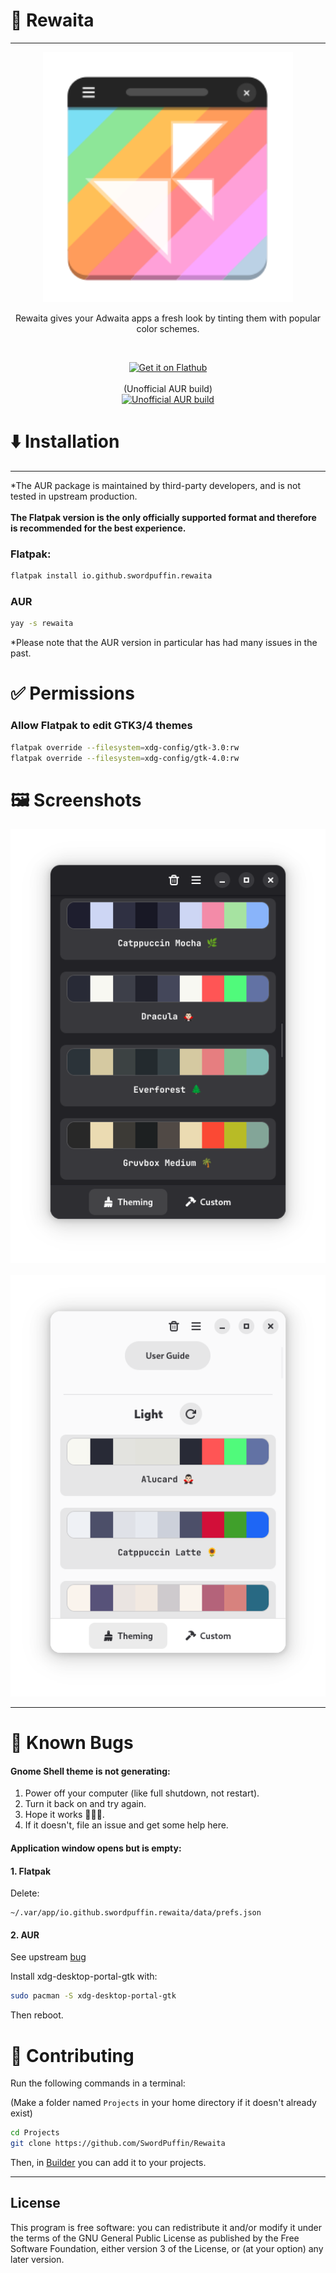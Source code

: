 # 🎨 Rewaita
---

<p align="center">
  <img src="https://github.com/SwordPuffin/Rewaita/blob/main/data/icons/hicolor/scalable/apps/io.github.swordpuffin.rewaita.svg" width="400"/>
</p>

<p align="center">Rewaita gives your Adwaita apps a fresh look by tinting them with popular color schemes.</p>
<br>
<p align="center"> 
    <a href="https://flathub.org/apps/io.github.swordpuffin.rewaita"> 
       <img width="200" alt="Get it on Flathub" src="https://flathub.org/api/badge?svg&locale=en"/> 
    </a>
    <br/>
    <br/>
    (Unofficial AUR build)
    <br/>
    <a href="https://aur.archlinux.org/packages/rewaita">
        <img width="200" alt="Unofficial AUR build" src="https://img.shields.io/aur/version/rewaita?style=for-the-badge">
    </a>
</p>

# ⬇️ Installation 
---
*The AUR package is maintained by third-party developers, and is not tested in upstream production.
<br/>
<br/>
**The Flatpak version is the only officially supported format and therefore is recommended for the best experience.**

### Flatpak:
```bash
flatpak install io.github.swordpuffin.rewaita
```
### AUR
```bash
yay -s rewaita
```
*Please note that the AUR version in particular has had many issues in the past.


# ✅ Permissions 
### Allow Flatpak to edit GTK3/4 themes
```bash
flatpak override --filesystem=xdg-config/gtk-3.0:rw
flatpak override --filesystem=xdg-config/gtk-4.0:rw
```

# 🖼️ Screenshots

<p align="center">
  <img src="https://github.com/SwordPuffin/Rewaita/blob/main/data/screenshots/Screenshot1.png" width="600"/>
  <br><br>
  <img src="https://github.com/SwordPuffin/Rewaita/blob/main/data/screenshots/Screenshot2.png" width="600"/>
</p>

---

# 🐛 Known Bugs
#### Gnome Shell theme is not generating:
1. Power off your computer (like full shutdown, not restart).
2. Turn it back on and try again.
3. Hope it works 🙏🙏🙏.
4. If it doesn't, file an issue and get some help here.

#### Application window opens but is empty:
#### 1. Flatpak
   
Delete:
```
~/.var/app/io.github.swordpuffin.rewaita/data/prefs.json
```
#### 2. AUR
See upstream [bug](https://github.com/SwordPuffin/Rewaita/issues/48) 

Install xdg-desktop-portal-gtk with:
```bash
sudo pacman -S xdg-desktop-portal-gtk
```
Then reboot.

  

# 🤝 Contributing

Run the following commands in a terminal:

(Make a folder named `Projects` in your home directory if it doesn't already exist)

```bash
cd Projects
git clone https://github.com/SwordPuffin/Rewaita
```

Then, in [Builder](https://apps.gnome.org/Builder/) you can add it to your projects.

---

## License
This program is free software: you can redistribute it and/or modify it under the terms of the GNU General Public License as published by the Free Software Foundation, either version 3 of the License, or (at your option) any later version.
